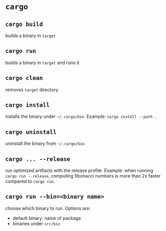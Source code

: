 # `cargo`

## `cargo build`

builds a binary in `target`

## `cargo run`

 builds a binary in `target` and runs it

## `cargo clean`

 removes `target` directory

## `cargo install`

 installs the binary under `~/.cargo/bin`. Example: `cargo install --path .`

## `cargo uninstall`

 uninstall the binary from `~/.cargo/bin`

## `cargo ... --release`

 run optimized artifacts with the release profile. Example: when running
 `cargo run --release`, computing fibonacci numbers is more than 2x faster compared to
 `cargo run`.

## `cargo run --bin=<binary name>`

 choose which binary to run. Options are: 
  - default binary: name of package
  - binaries under `src/bin`
